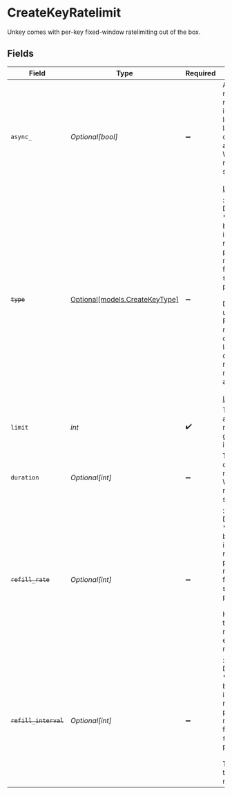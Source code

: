 # CreateKeyRatelimit

Unkey comes with per-key fixed-window ratelimiting out of the box.


## Fields

| Field                                                                                                                                                                                                                                                                                                | Type                                                                                                                                                                                                                                                                                                 | Required                                                                                                                                                                                                                                                                                             | Description                                                                                                                                                                                                                                                                                          | Example                                                                                                                                                                                                                                                                                              |
| ---------------------------------------------------------------------------------------------------------------------------------------------------------------------------------------------------------------------------------------------------------------------------------------------------- | ---------------------------------------------------------------------------------------------------------------------------------------------------------------------------------------------------------------------------------------------------------------------------------------------------- | ---------------------------------------------------------------------------------------------------------------------------------------------------------------------------------------------------------------------------------------------------------------------------------------------------- | ---------------------------------------------------------------------------------------------------------------------------------------------------------------------------------------------------------------------------------------------------------------------------------------------------- | ---------------------------------------------------------------------------------------------------------------------------------------------------------------------------------------------------------------------------------------------------------------------------------------------------- |
| `async_`                                                                                                                                                                                                                                                                                             | *Optional[bool]*                                                                                                                                                                                                                                                                                     | :heavy_minus_sign:                                                                                                                                                                                                                                                                                   | Async will return a response immediately, lowering latency at the cost of accuracy. Will be required soon.<br/><br/>[Learn more](https://unkey.dev/docs/features/ratelimiting)                                                                                                                       |                                                                                                                                                                                                                                                                                                      |
| ~~`type`~~                                                                                                                                                                                                                                                                                           | [Optional[models.CreateKeyType]](../models/createkeytype.md)                                                                                                                                                                                                                                         | :heavy_minus_sign:                                                                                                                                                                                                                                                                                   | : warning: ** DEPRECATED **: This will be removed in a future release, please migrate away from it as soon as possible.<br/><br/>Deprecated, use `async`. Fast ratelimiting doesn't add latency, while consistent ratelimiting is more accurate.<br/><br/>[Learn more](https://unkey.dev/docs/features/ratelimiting) |                                                                                                                                                                                                                                                                                                      |
| `limit`                                                                                                                                                                                                                                                                                              | *int*                                                                                                                                                                                                                                                                                                | :heavy_check_mark:                                                                                                                                                                                                                                                                                   | The total amount of requests in a given interval.                                                                                                                                                                                                                                                    |                                                                                                                                                                                                                                                                                                      |
| `duration`                                                                                                                                                                                                                                                                                           | *Optional[int]*                                                                                                                                                                                                                                                                                      | :heavy_minus_sign:                                                                                                                                                                                                                                                                                   | The window duration in milliseconds. Will be required soon.                                                                                                                                                                                                                                          | 60000                                                                                                                                                                                                                                                                                                |
| ~~`refill_rate`~~                                                                                                                                                                                                                                                                                    | *Optional[int]*                                                                                                                                                                                                                                                                                      | :heavy_minus_sign:                                                                                                                                                                                                                                                                                   | : warning: ** DEPRECATED **: This will be removed in a future release, please migrate away from it as soon as possible.<br/><br/>How many tokens to refill during each refillInterval.                                                                                                               |                                                                                                                                                                                                                                                                                                      |
| ~~`refill_interval`~~                                                                                                                                                                                                                                                                                | *Optional[int]*                                                                                                                                                                                                                                                                                      | :heavy_minus_sign:                                                                                                                                                                                                                                                                                   | : warning: ** DEPRECATED **: This will be removed in a future release, please migrate away from it as soon as possible.<br/><br/>The refill timeframe, in milliseconds.                                                                                                                              |                                                                                                                                                                                                                                                                                                      |
